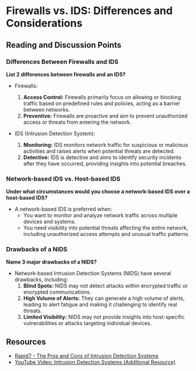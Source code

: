 # Firewalls vs. IDS: Differences and Considerations

## Reading and Discussion Points

### Differences Between Firewalls and IDS
**List 2 differences between firewalls and an IDS?**
- Firewalls:
  1. **Access Control:** Firewalls primarily focus on allowing or blocking traffic based on predefined rules and policies, acting as a barrier between networks.
  2. **Preventive:** Firewalls are proactive and aim to prevent unauthorized access or threats from entering the network.

- IDS (Intrusion Detection System):
  1. **Monitoring:** IDS monitors network traffic for suspicious or malicious activities and raises alerts when potential threats are detected.
  2. **Detective:** IDS is detective and aims to identify security incidents after they have occurred, providing insights into potential breaches.

### Network-based IDS vs. Host-based IDS
**Under what circumstances would you choose a network-based IDS over a host-based IDS?**
- A network-based IDS is preferred when:
  - You want to monitor and analyze network traffic across multiple devices and systems.
  - You need visibility into potential threats affecting the entire network, including unauthorized access attempts and unusual traffic patterns.

### Drawbacks of a NIDS
**Name 3 major drawbacks of a NIDS?**
- Network-based Intrusion Detection Systems (NIDS) have several drawbacks, including:
  1. **Blind Spots:** NIDS may not detect attacks within encrypted traffic or encrypted communications.
  2. **High Volume of Alerts:** They can generate a high volume of alerts, leading to alert fatigue and making it challenging to identify real threats.
  3. **Limited Visibility:** NIDS may not provide insights into host-specific vulnerabilities or attacks targeting individual devices.

## Resources
- [Rapid7 - The Pros and Cons of Intrusion Detection Systems](https://www.rapid7.com/blog/post/2017/01/11/the-pros-cons-of-intrusion-detection-systems/)
- [YouTube Video: Intrusion Detection Systems (Additional Resource)](https://www.youtube.com/watch?v=hEgWPWIuq_s)
